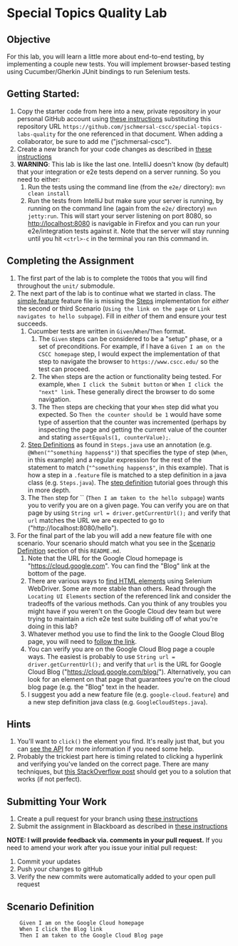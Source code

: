 # Special Topics Quality Lab

## Objective

For this lab, you will learn a little more about end-to-end testing, by implementing a couple new tests.  You will implement browser-based testing using Cucumber/Gherkin JUnit bindings to run Selenium tests.

## Getting Started:

1. Copy the starter code from here into a new, private repository in your personal GitHub account using [these instructions](https://github.com/jschmersal-cscc/lab0-completing-and-submitting-assignments) substituting this repository URL ``https://github.com/jschmersal-cscc/special-topics-labs-quality`` for the one referenced in that document.  When adding a collaborator, be sure to add me ("jschmersal-cscc").
2. Create a new branch for your code changes as described in [these instructions](https://github.com/jeff-anderson-cscc/submitting-assignments-lab#before-you-start-coding)
3. **WARNING**: This lab is like the last one.  IntelliJ doesn't know (by default) that your integration or e2e tests depend on a server running.  So you need to either:
    1. Run the tests using the command line (from the `e2e/` directory):  `mvn clean install`
    1. Run the tests from IntelliJ but make sure your server is running, by running on the command line (again from the `e2e/` directory) `mvn jetty:run`.  This will start your server listening on port 8080, so [http://localhost:8080](http://localhost:8080) is navigable in Firefox and you can run your e2e/integration tests against it.  Note that the server will stay running until you hit `<ctrl>-c` in the terminal you ran this command in.

## Completing the Assignment

1. The first part of the lab is to complete the `TODO`s that you will find throughout the `unit/` submodule.
1. The next part of the lab is to continue what we started in class.  The [simple.feature](e2e/src/test/resources/edu/cscc/topics/quality/e2e/simple.feature) feature file is missing the [Steps](e2e/src/test/java/edu/cscc/topics/quality/e2e/Steps.java) implementation for _either_ the second or third Scenario (`Using the link on the page` or `Link navigates to hello subpage`).  Fill in _either_ of them and ensure your test succeeds.
    1. Cucumber tests are written in `Given`/`When`/`Then` format.  
        1. The `Given` steps can be considered to be a "setup" phase, or a set of preconditions.  For example, if I have a `Given I am on the CSCC homepage` step, I would expect the implementation of that step to navigate the browser to `https://www.cscc.edu/` so the test can proceed.
        1. The `When` steps are the action or functionality being tested.  For example, `When I click the Submit button` or `When I click the "next" link`.  These generally direct the browser to do some navigation.
        1. The `Then` steps are checking that your `When` step did what you expected.  So `Then the counter should be 1` would have some type of assertion that the counter was incremented (perhaps by inspecting the page and getting the current value of the counter and stating `assertEquals(1, counterValue);`. 
    1. [Step Definitions](https://cucumber.io/docs/cucumber/step-definitions/) as found in `Steps.java` use an annotation (e.g. `@When("^something happens$")`) that specifies the type of step (`When`, in this example) and a regular expression for the rest of the statement to match (`"^something happens$"`, in this example).  That is how a step in a `.feature` file is matched to a step definition in a java class (e.g. `Steps.java`).  The [step definition](https://cucumber.io/docs/cucumber/step-definitions/) tutorial goes through this in more depth.
    1. The `Then` step for `` (`Then I am taken to the hello subpage`) wants you to verify you are on a given page. You can verify you are on that page by using `String url = driver.getCurrentUrl();` and verify that `url` matches the URL we are expected to go to ("http://localhost:8080/hello").    
1. For the final part of the lab you will add a new feature file with one scenario.  Your scenario should match what you see in the [Scenario Definition](#scenario-definition) section of this `README.md`.
    1.  Note that the URL for the Google Cloud homepage is "https://cloud.google.com".  You can find the "Blog" link at the bottom of the page. 
    1.  There are various ways to [find HTML elements](https://www.seleniumhq.org/docs/03_webdriver.jsp) using Selenium WebDriver.  Some are more stable than others.  Read through the `Locating UI Elements` section of the referenced link and consider the tradeoffs of the various methods.  Can you think of any troubles you might have if you weren't on the Google Cloud dev team but were trying to maintain a rich e2e test suite building off of what you're doing in this lab?
    1.  Whatever method you use to find the link to the Google Cloud Blog page, you will need to [follow the link](https://stackoverflow.com/questions/19060806/click-on-hyperlink-using-selenium-webdriver).
    1.  You can verify you are on the Google Cloud Blog page a couple ways.  The easiest is probably to use `String url = driver.getCurrentUrl();` and verify that `url` is the URL for Google Cloud Blog ("https://cloud.google.com/blog/").  Alternatively, you can look for an element on that page that guarantees you're on the cloud blog page (e.g. the "Blog" text in the header.
    1.  I suggest you add a new feature file (e.g. `google-cloud.feature`) and a new step definition java class (e.g. `GoogleCloudSteps.java`).

## Hints
1. You'll want to `click()` the element you find.  It's really just that, but you can [see the API](https://www.seleniumhq.org/docs/03_webdriver.jsp#selenium-webdriver-api-commands-and-operations) for more information if you need some help.
1. Probably the trickiest part here is timing related to clicking a hyperlink and verifying you've landed on the correct page.  There are many techniques, but [this StackOverflow post](https://stackoverflow.com/questions/36590274/selenium-how-to-wait-until-page-is-completely-loaded) should get you to a solution that works (if not perfect).

## Submitting Your Work

1. Create a pull request for your branch using [these instructions](https://github.com/jeff-anderson-cscc/submitting-assignments-lab#once-you-are-ready-to-submit-your-work-for-grading)
1. Submit the assignment in Blackboard as described in [these instructions](https://github.com/jeff-anderson-cscc/submitting-assignments-lab#once-your-pull-request-is-created-and-i-am-added-as-a-reviewer)

__NOTE: I will provide feedback via. comments in your pull request.__
If you need to amend your work after you issue your initial pull request:

1. Commit your updates
1. Push your changes to gitHub
1. Verify the new commits were automatically added to your open pull request

## Scenario Definition
```
    Given I am on the Google Cloud homepage
    When I click the Blog link
    Then I am taken to the Google Cloud Blog page
```
